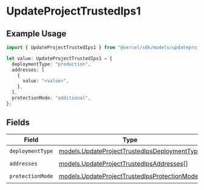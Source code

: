 # UpdateProjectTrustedIps1

## Example Usage

```typescript
import { UpdateProjectTrustedIps1 } from "@vercel/sdk/models/updateprojectop.js";

let value: UpdateProjectTrustedIps1 = {
  deploymentType: "production",
  addresses: [
    {
      value: "<value>",
    },
  ],
  protectionMode: "additional",
};
```

## Fields

| Field                                                                                              | Type                                                                                               | Required                                                                                           | Description                                                                                        |
| -------------------------------------------------------------------------------------------------- | -------------------------------------------------------------------------------------------------- | -------------------------------------------------------------------------------------------------- | -------------------------------------------------------------------------------------------------- |
| `deploymentType`                                                                                   | [models.UpdateProjectTrustedIpsDeploymentType](../models/updateprojecttrustedipsdeploymenttype.md) | :heavy_check_mark:                                                                                 | N/A                                                                                                |
| `addresses`                                                                                        | [models.UpdateProjectTrustedIpsAddresses](../models/updateprojecttrustedipsaddresses.md)[]         | :heavy_check_mark:                                                                                 | N/A                                                                                                |
| `protectionMode`                                                                                   | [models.UpdateProjectTrustedIpsProtectionMode](../models/updateprojecttrustedipsprotectionmode.md) | :heavy_check_mark:                                                                                 | N/A                                                                                                |